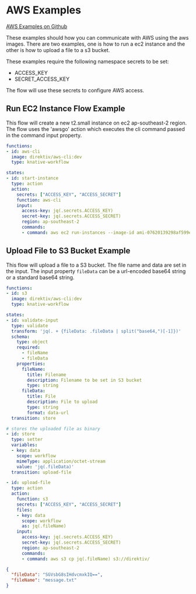 # AWS Examples 
 [AWS Examples on Github](https://github.com/direktiv/direktiv-examples/tree/main/aws)

These examples should how you can communicate with AWS using the aws images. There are two examples, one is how to run a ec2 instance and the other is how to upload a file to a s3 bucket. 

These examples require the following namespace secrets to be set:

 - ACCESS_KEY
 - SECRET_ACCESS_KEY

The flow will use these secrets to configure AWS access.

## Run EC2 Instance Flow Example

This flow will create a new t2.small instance on ec2 ap-southeast-2 region. The flow uses the 'awsgo' action which executes the cli command passed in the command input property.


```yaml title="Start AWS Instance"
functions:
- id: aws-cli
  image: direktiv/aws-cli:dev
  type: knative-workflow

states:
- id: start-instance
  type: action
  action:
    secrets: ["ACCESS_KEY", "ACCESS_SECRET"]
    function: aws-cli
    input: 
      access-key: jq(.secrets.ACCESS_KEY)
      secret-key: jq(.secrets.ACCESS_SECRET)
      region: ap-southeast-2
      commands: 
      - command: aws ec2 run-instances --image-id ami-07620139298af599e --instance-type t2.small
```


## Upload File to S3 Bucket Example

This flow will upload a file to a S3 bucket. The file name and data are set in the input. The input property `fileData` can be a url-encoded base64 string or a standard base64 string.



```yaml title="Start AWS Instance"
functions:
- id: s3
  image: direktiv/aws-cli:dev
  type: knative-workflow

states:
- id: validate-input
  type: validate
  transform: 'jq(. + {fileData: .fileData | split("base64,")[-1]})'
  schema:
    type: object
    required:
      - fileName
      - fileData
    properties:
      fileName:
        title: Filename
        description: Filename to be set in S3 bucket
        type: string
      fileData:
        title: File
        description: File to upload
        type: string
        format: data-url
  transition: store

# stores the uploaded file as binary
- id: store
  type: setter
  variables:
  - key: data
    scope: workflow
    mimeType: application/octet-stream
    value: 'jq(.fileData)'
  transition: upload-file

- id: upload-file
  type: action
  action:
    function: s3
    secrets: ["ACCESS_KEY", "ACCESS_SECRET"]
    files: 
    - key: data
      scope: workflow
      as: jq(.fileName)
    input:
      access-key: jq(.secrets.ACCESS_KEY)
      secret-key: jq(.secrets.ACCESS_SECRET)
      region: ap-southeast-2
      commands: 
      - command: aws s3 cp jq(.fileName) s3://direktiv/

```



```json title="Input"
{
  "fileData": "SGVsbG8sIHdvcmxkIQ==",
  "fileName": "message.txt"
}
```